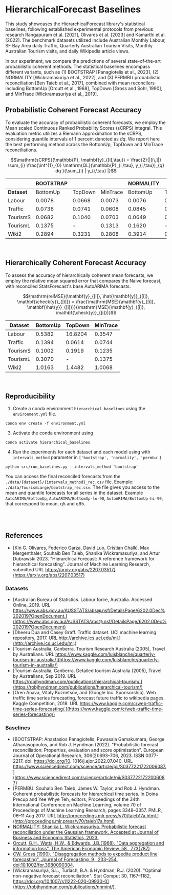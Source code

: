 # HierarchicalForecast Baselines

This study showcases the HierarchicalForecast library's statistical baselines, following established experimental protocols from previous research Rangapuram et al. [2021], Olivares et al. [2023] and Kamarthi et al. [2022]. The benchmark datasets utilized include Australian Monthly Labour, SF Bay Area daily Traffic, Quarterly Australian Tourism Visits, Monthly Australian Tourism visits, and daily Wikipedia article views.

In our experiment, we compare the predictions of several state-of-the-art probabilistic coherent methods. The statistical baselines encompass different variants, such as (1) BOOTSTRAP [Panagiotelis et al., 2023], (2) NORMALITY [Wickramasuriya et al., 2022], and (3) PERMBU probabilistic reconciliation [Ben Taieb et al., 2017], combined with mean reconcilers including BottomUp [Orcutt et al., 1968], TopDown [Gross and Sohl, 1990], and MinTrace [Wickramasuriya et al., 2019].

## Probabilistic Coherent Forecast Accuracy

To evaluate the accuracy of probabilistic coherent forecasts, we employ the Mean scaled Continuous Ranked Probability Scores (sCRPS) integral. This evaluation metric utilizes a Riemann approximation to the sCRPS, considering quantile intervals of 1 percent denoted as $dq$. We report here the best performing method across the BottomUp, TopDown and MinTrace reconciliations.
```math
\mathrm{sCRPS}(\mathbb{P}, \mathbf{y}_{[i],\tau}) = \frac{2}{|[i\,]|} \sum_{i}
    \frac{\int^{1}_{0} \mathrm{QL}(\mathbb{P}_{i,\tau}, y_{i,\tau})_{q} dq }{\sum_{i} | y_{i,\tau} |}
```

|              |  **BOOTSTRAP**              ||| **NORMALITY**               ||| **PERMBU**                  |||
|--------------|----------|---------|----------|----------|---------|----------|----------|---------|----------|
| **Dataset**  | BottomUp | TopDown | MinTrace | BottomUp | TopDown | MinTrace | BottomUp | TopDown | MinTrace |
| Labour       | 0.0078   | 0.0668  | 0.0073   | 0.0076   | 0.0656  | 0.0069   | 0.0077   | 0.0623  | 0.0069   |
| Traffic      | 0.0736   | 0.0741  | 0.0608   | 0.0845   | 0.0738  | 0.0630   | 0.0849   | 0.0708  | 0.0651   |
| TourismS     | 0.0682   | 0.1040  | 0.0703   | 0.0649   | 0.1000  | 0.6830   | 0.0649   | 0.0898  | 0.0680   |
| TourismL     | 0.1375   | -       | 0.1313   | 0.1620   | -       | 0.1338   | -        | -       | -        |
| Wiki2        | 0.2894   | 0.3231  | 0.2808   | 0.3914   | 0.3385  | 0.3385   | 0.3920   | 0.4269  | 0.3821   |
 <br>


## Hierarchically Coherent Forecast Accuracy

To assess the accuracy of hierarchically coherent mean forecasts, we employ the relative mean squared error that compares the Naive forecast, with reconciled StatsForecast's base AutoARIMA forecasts.
```math
\mathrm{relMSE}(\mathbf{y}_{[i]}, \hat{\mathbf{y}}_{[i]}, \mathbf{\check{y}}_{[i]}) =
    \frac{\mathrm{MSE}(\mathbf{y}_{[i]}, \mathbf{\hat{y}}_{[i]})}{\mathrm{MSE}(\mathbf{y}_{[i]}, \mathbf{\check{y}}_{[i]})}
```

| Dataset  | BottomUp | TopDown | MinTrace |
|----------|----------|---------|----------|
| Labour   | 0.5382   | 16.8204 | 0.3547   |
| Traffic  | 0.1394   | 0.0614  | 0.0744   |
| TourismS | 0.1002   | 0.1919  | 0.1235   |
| TourismL | 0.3070   | -       | 0.1375   |
| Wiki2    | 1.0163   | 1.4482  | 1.0068   |
<br>

## Reproducibility

1. Create a conda environment `hierarchical_baselines` using the `environment.yml` file.
  ```shell
  conda env create -f environment.yml
  ```

3. Activate the conda environment using 
  ```shell
  conda activate hierarchical_baselines
  ```

4. Run the experiments for each dataset and each model using with `intervals_method` parameter in `['bootstrap', 'normality', 'permbu']`
  ```shell
  python src/run_baselines.py --intervals_method 'bootstrap'
  ```

You can access the final reconciled forecasts from the `./data/{dataset}/{intervals_method}_rec.csv` file. Example: `./data/TourismLarge/bootstrap_rec.csv`.
The file gives you access to the mean and quantile forecasts for all series in the dataset. Example `AutoARIMA/BottomUp`, `AutoARIMA/BottomUp-lo-90`, `AutoARIMA/BottomUp-hi-90`, that correspond to mean, q5 and q95.

<br><br>

## References
- [Kin G. Olivares, Federico Garza, David Luo, Cristian Challú, Max Mergenthaler, Souhaib Ben Taieb, Shanika Wickramasuriya, and Artur Dubrawski 2023. "HierarchicalForecast: A reference framework for hierarchical forecasting". Journal of Machine Learning Research, submitted URL https://arxiv.org/abs/2207.03517](https://arxiv.org/abs/2207.03517)

### Datasets
- [Australian Bureau of Statistics. Labour force, Australia. Accessed Online, 2019. URL https://www.abs.gov.au/AUSSTATS/abs@.nsf/DetailsPage/6202.0Dec%202019?OpenDocument.](https://www.abs.gov.au/AUSSTATS/abs@.nsf/DetailsPage/6202.0Dec%202019?OpenDocument)
- [Dheeru Dua and Casey Graff. Traffic dataset. UCI machine learning repository, 2017. URL http://archive.ics.uci.edu/ml.](http://archive.ics.uci.edu/ml.)
- [Tourism Australia, Canberra. Tourism Research Australia (2005), Travel by Australians. URL https://www.kaggle.com/luisblanche/quarterly-tourism-in-australia/](https://www.kaggle.com/luisblanche/quarterly-tourism-in-australia/)
- [Tourism Australia, Canberra. Detailed tourism Australia (2005), Travel by Australians, Sep 2019. URL https://robjhyndman.com/publications/hierarchical-tourism/.](https://robjhyndman.com/publications/hierarchical-tourism/)
- [Oren Anava, Vitaly Kuznetsov, and (Google Inc. Sponsorship). Web traffic time series forecasting, forecast future traffic to wikipedia pages. Kaggle Competition, 2018. URL https://www.kaggle.com/c/web-traffic-time-series-forecasting/.](https://www.kaggle.com/c/web-traffic-time-series-forecasting/)

### Baselines
- [BOOTSTRAP: Anastasios Panagiotelis, Puwasala Gamakumara, George Athanasopoulos, and Rob J. Hyndman (2022). "Probabilistic forecast reconciliation: Properties, evaluation and score optimisation". European Journal of Operational Research, 306(2):693–706, 2023. ISSN 0377-2217. doi: https://doi.org/10. 1016/j.ejor.2022.07.040. URL https://www.sciencedirect.com/science/article/pii/S0377221722006087.](https://www.sciencedirect.com/science/article/pii/S0377221722006087)
- [PERMBU: Souhaib Ben Taieb, James W. Taylor, and Rob J. Hyndman. Coherent probabilistic forecasts for hierarchical time series. In Doina Precup and Yee Whye Teh, editors, Proceedings of the 34th International Conference on Machine Learning, volume 70 of Proceedings of Machine Learning Research, pages 3348–3357. PMLR, 06–11 Aug 2017. URL http://proceedings.mlr.press/v70/taieb17a.html.](http://proceedings.mlr.press/v70/taieb17a.html)
- [NORMALITY: Shanika L. Wickramasuriya. Probabilistic forecast reconciliation under the Gaussian framework. Accepted at Journal of Business and Economic Statistics, 2023.]()
- [Orcutt, G.H., Watts, H.W., & Edwards, J.B.(1968). \"Data aggregation and information loss\". The American Economic Review, 58 , 773{787)](http://www.jstor.org/stable/1815532).
- [CW. Gross (1990). \"Disaggregation methods to expedite product line forecasting\". Journal of Forecasting, 9 , 233–254. doi:10.1002/for.3980090304](https://onlinelibrary.wiley.com/doi/abs/10.1002/for.3980090304).
- [Wickramasuriya, S.L., Turlach, B.A. & Hyndman, R.J. (2020). "Optimal non-negative forecast reconciliation". Stat Comput 30, 1167–1182, https://doi.org/10.1007/s11222-020-09930-0](https://robjhyndman.com/publications/nnmint/).
